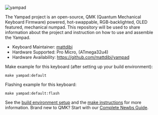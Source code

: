 ![yampad](https://github.com/mattdibi/yampad/blob/master/img/yampad.jpg)

The Yampad project is an open-source, QMK (Quantum Mechanical Keyboard Firmware) powered, hot-swappable, RGB-backlighted, OLED featured, mechanical numpad. This repository will be used to share information about the project and instruction on how to use and assemble the Yampad.

* Keyboard Maintainer: [mattdibi](https://github.com/mattdibi)
* Hardware Supported: Pro Micro, (ATmega32u4)
* Hardware Availability: https://github.com/mattdibi/yampad

Make example for this keyboard (after setting up your build environment):

    make yampad:default

Flashing example for this keyboard:

    make yampad:default:flash

See the [build environment setup](https://docs.qmk.fm/#/getting_started_build_tools) and the [make instructions](https://docs.qmk.fm/#/getting_started_make_guide) for more information. Brand new to QMK? Start with our [Complete Newbs Guide](https://docs.qmk.fm/#/newbs).
